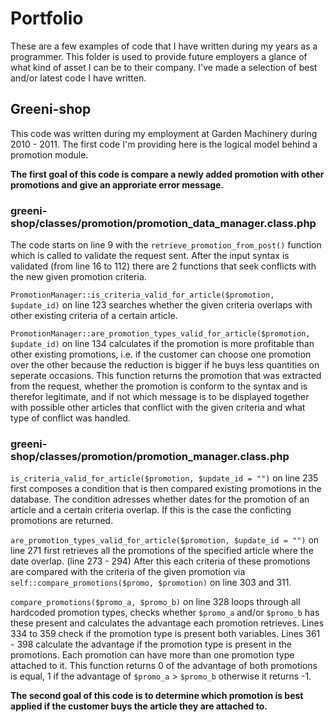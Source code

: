 # Portfolio

These are a few examples of code that I have written during my years as a programmer.  <return>
This folder is used to provide future employers a glance of what kind of asset I can be to their company.  <return>
I've made a selection of best and/or latest code I have written.

## Greeni-shop

This code was written during my employment at Garden Machinery during 2010 - 2011.  <return>
The first code I'm providing here is the logical model behind a promotion module.

**The first goal of this code is compare a newly added promotion with other promotions and give an approriate error message.**

### greeni-shop/classes/promotion/promotion\_data\_manager.class.php

The code starts on line 9 with the `retrieve_promotion_from_post()` function which is called to validate the request sent.  <return>
After the input syntax is validated (from line 16 to 112) there are 2 functions that seek conflicts with the new given promotion criteria.  <return>

`PromotionManager::is_criteria_valid_for_article($promotion, $update_id)` on line 123 searches whether the given criteria overlaps with other existing criteria of a certain article.  <return>

`PromotionManager::are_promotion_types_valid_for_article($promotion, $update_id)` on line 134 calculates if the promotion is more profitable than other existing promotions, i.e. if the customer can choose one promotion over the other because the reduction is bigger if he buys less quantities on seperate occasions. This function returns the promotion that was extracted from the request, whether the promotion is conform to the syntax and is therefor legitimate, and if not which message is to be displayed together with possible other articles that conflict with the given criteria and what type of conflict was handled.

### greeni-shop/classes/promotion/promotion\_manager.class.php

`is_criteria_valid_for_article($promotion, $update_id = "")` on line 235 first composes a condition that is then compared existing promotions in the database. The condition adresses whether dates for the promotion of an article and a certain criteria overlap. If this is the case the conficting promotions are returned.

`are_promotion_types_valid_for_article($promotion, $update_id = "")` on line 271 first retrieves all the promotions of the specified article where the date overlap. (line 273 - 294) After this each criteria of these promotions are compared with the criteria of the given promotion via `self::compare_promotions($promo, $promotion)` on line 303 and 311.

`compare_promotions($promo_a, $promo_b)` on line 328 loops through all hardcoded promotion types, checks whether `$promo_a` and/or `$promo_b` has these present and calculates the advantage each promotion retrieves. Lines 334 to 359 check if the promotion type is present both variables. Lines 361 - 398 calculate the advantage if the promotion type is present in the promotions. Each promotion can have more than one promotion type attached to it. This function returns 0 of the advantage of both promotions is equal, 1 if the advantage of `$promo_a` > `$promo_b` otherwise it returns -1.

**The second goal of this code is to determine which promotion is best applied if the customer buys the article they are attached to.**

